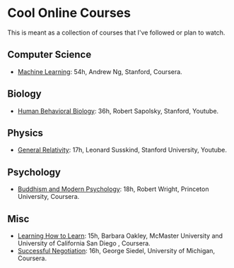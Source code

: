 # Cool Online Courses
This is meant as a collection of courses that I've followed or plan to watch.

## Computer Science
- [Machine Learning](https://www.coursera.org/learn/machine-learning "Machine Learning"): 54h, Andrew Ng, Stanford, Coursera.

## Biology
- [Human Behavioral Biology](https://www.youtube.com/playlist?list=PLqeYp3nxIYpF7dW7qK8OvLsVomHrnYNjD "Human Behavioral Biology"): 36h, Robert Sapolsky, Stanford, Youtube.

## Physics
- [General Relativity](https://www.youtube.com/playlist?list=PLXLSbKIMm0kh6XsMSCEMnM02kEoW_8x-f "General Relativity"): 17h, Leonard Susskind, Stanford University, Youtube.

## Psychology
- [Buddhism and Modern Psychology](https://www.coursera.org/learn/science-of-meditation "Buddhism and Modern Psychology"): 18h, Robert Wright, Princeton University, Coursera.

## Misc
- [Learning How to Learn](https://www.coursera.org/learn/learning-how-to-learn "Learning How to Learn"): 15h, Barbara Oakley, McMaster University and University of California San Diego , Coursera.
- [Successful Negotiation](https://www.coursera.org/learn/negotiation-skills "Successful Negotiation"): 16h, George Siedel, University of Michigan, Coursera.
